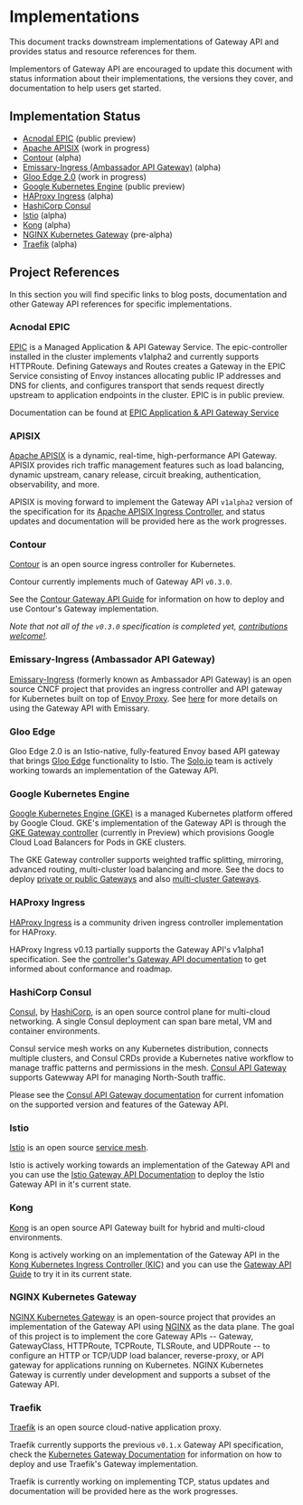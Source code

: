 # Implementations

This document tracks downstream implementations of Gateway API and provides status and resource references for them.

Implementors of Gateway API are encouraged to update this document with status information about their implementations, the versions they cover, and documentation to help users get started.

## Implementation Status


- [Acnodal EPIC][1] (public preview)
- [Apache APISIX][2] (work in progress)
- [Contour][3] (alpha)
- [Emissary-Ingress (Ambassador API Gateway)][4] (alpha)
- [Gloo Edge 2.0][5] (work in progress)
- [Google Kubernetes Engine][6] (public preview)
- [HAProxy Ingress][7] (alpha)
- [HashiCorp Consul][8]
- [Istio][9] (alpha)
- [Kong][10] (alpha)
- [NGINX Kubernetes Gateway][11] (pre-alpha)
- [Traefik][12] (alpha)

[1]:#epic
[2]:#apisix
[3]:#contour
[4]:#emissary-ingress-ambassador-api-gateway
[5]:#gloo-edge
[6]:#google-kubernetes-engine
[7]:#haproxy-ingress
[8]:#hashicorp-consul
[9]:#istio
[10]:#kong
[11]:#nginx-kubernetes-gateway
[12]:#traefik

## Project References

In this section you will find specific links to blog posts, documentation and other Gateway API references for specific implementations.

### Acnodal EPIC
[EPIC][epic] is a Managed Application & API Gateway Service.  The epic-controller installed in the cluster implements v1alpha2 and currently supports HTTPRoute.  Defining Gateways and Routes creates a Gateway in the EPIC Service consisting of Envoy instances allocating public IP addresses and DNS for clients, and configures transport that sends request directly upstream to application endpoints in the cluster.  EPIC is in public preview.
 
Documentation can be found at [EPIC Application & API Gateway Service][epic]
 
[epic]:https://www.epick8sgw.io

### APISIX

[Apache APISIX][apisix] is a dynamic, real-time, high-performance API Gateway. APISIX provides rich traffic management features such as load balancing, dynamic upstream, canary release, circuit breaking, authentication, observability, and more.

APISIX is moving forward to implement the Gateway API `v1alpha2` version of the specification for its [Apache APISIX Ingress Controller][apisix-1], and status updates and documentation will be provided here as the work progresses.

[apisix]:https://apisix.apache.org/
[apisix-1]:https://github.com/apache/apisix-ingress-controller

### Contour

[Contour][contour] is an open source ingress controller for Kubernetes.

Contour currently implements much of Gateway API `v0.3.0`.

See the [Contour Gateway API Guide][contour-1] for information on how to deploy and use Contour's Gateway implementation.

_Note that not all of the `v0.3.0` specification is completed yet, [contributions welcome!][contour-2]._

[contour]:https://projectcontour.io
[latest]:https://doc.traefik.io/traefik/routing/providers/kubernetes-gateway/
[contour-1]:https://projectcontour.io/guides/gateway-api/
[contour-2]:https://github.com/projectcontour/contour/blob/main/CONTRIBUTING.md

### Emissary-Ingress (Ambassador API Gateway)

[Emissary-Ingress][emissary] (formerly known as Ambassador API Gateway) is an open source CNCF project that
provides an ingress controller and API gateway for Kubernetes built on top of [Envoy Proxy][envoy].
See [here][emissary-gateway-api] for more details on using the Gateway API with Emissary.

[emissary]:https://www.getambassador.io/docs/edge-stack
[envoy]:https://envoyproxy.io
[emissary-gateway-api]:https://www.getambassador.io/docs/edge-stack/latest/topics/using/gateway-api/

### Gloo Edge

Gloo Edge 2.0 is an Istio-native, fully-featured Envoy based API gateway that brings [Gloo Edge][glooedge] functionality to Istio. The [Solo.io][solo] team is actively working towards an implementation of the Gateway API.

[glooedge]:https://docs.solo.io/gloo-edge/
[solo]:https://www.solo.io

### Google Kubernetes Engine

[Google Kubernetes Engine (GKE)][gke] is a managed Kubernetes platform
offered by Google Cloud. GKE's implementation of the Gateway API is through the 
[GKE Gateway controller][gke-gateway] (currently in Preview) which provisions 
Google Cloud Load Balancers for Pods in GKE clusters. 

The GKE Gateway controller supports weighted traffic splitting, mirroring, 
advanced routing, multi-cluster load balancing and more. See the docs to deploy 
[private or public Gateways][gke-gateway-deploy] and also [multi-cluster Gateways][gke-multi-cluster-gateway]. 

[gke]:https://cloud.google.com/kubernetes-engine
[gke-gateway]:https://cloud.google.com/kubernetes-engine/docs/concepts/gateway-api
[gke-gateway-deploy]:https://cloud.google.com/kubernetes-engine/docs/how-to/deploying-gateways
[gke-multi-cluster-gateway]:https://cloud.google.com/kubernetes-engine/docs/how-to/deploying-multi-cluster-gateways

### HAProxy Ingress

[HAProxy Ingress][h1] is a community driven ingress controller implementation for HAProxy.

HAProxy Ingress v0.13 partially supports the Gateway API's v1alpha1 specification. See the [controller's Gateway API documentation][h2] to get informed about conformance and roadmap.

[h1]:https://haproxy-ingress.github.io/
[h2]:https://haproxy-ingress.github.io/docs/configuration/gateway-api/

### HashiCorp Consul

[Consul][consul], by [HashiCorp][hashicorp], is an open source control plane for multi-cloud networking. A single Consul deployment can span bare metal, VM and container environments.  

Consul service mesh works on any Kubernetes distribution, connects multiple clusters, and Consul CRDs provide a Kubernetes native workflow to manage traffic patterns and permissions in the mesh. [Consul API Gateway][consul-api-gw-doocs] supports Gatewway API for managing North-South traffic.

Please see the [Consul API Gateway documentation][consul-api-gw-doocs] for current infomation on the supported version and features of the Gateway API.

[consul]:https://consul.io
[consul-api-gw-doocs]:https://www.consul.io/docs/api-gateway
[hashicorp]:https://www.hashicorp.com

### Istio

[Istio][istio] is an open source [service mesh][mesh].

Istio is actively working towards an implementation of the Gateway API and you can use the [Istio Gateway API Documentation][istio-1] to deploy the Istio Gateway API in it's current state.

[istio]:https://istio.io
[mesh]:https://istio.io/latest/docs/concepts/what-is-istio/#what-is-a-service-mesh
[istio-1]:https://istio.io/latest/docs/tasks/traffic-management/ingress/gateway-api/

### Kong

[Kong][kong] is an open source API Gateway built for hybrid and multi-cloud environments.

Kong is actively working on an implementation of the Gateway API in the [Kong Kubernetes Ingress Controller (KIC)][kic] and you can use the [Gateway API Guide][kong-gw-guide] to try it in its current state.

[kong]:https://konghq.com
[kic]:https://github.com/kong/kubernetes-ingress-controller
[kong-gw-guide]:https://docs.konghq.com/kubernetes-ingress-controller/latest/guides/using-gateway-api/

### NGINX Kubernetes Gateway

[NGINX Kubernetes Gateway][nginx-kubernetes-gateway] is an open-source project that provides an implementation of the Gateway API using [NGINX][nginx] as the data plane. The goal of this project is to implement the core Gateway APIs -- Gateway, GatewayClass, HTTPRoute, TCPRoute, TLSRoute, and UDPRoute -- to configure an HTTP or TCP/UDP load balancer, reverse-proxy, or API gateway for applications running on Kubernetes. NGINX Kubernetes Gateway is currently under development and supports a subset of the Gateway API.

[nginx-kubernetes-gateway]:https://github.com/nginxinc/nginx-kubernetes-gateway
[nginx]:https://nginx.org/

### Traefik

[Traefik][traefik] is an open source cloud-native application proxy.

Traefik currently supports the previous `v0.1.x` Gateway API specification, check the [Kubernetes Gateway Documentation][traefik-1] for information on how to deploy and use Traefik's Gateway implementation.

Traefik is currently working on implementing TCP, status updates and documentation will be provided here as the work progresses.

[traefik]:https://traefik.io
[traefik-1]:https://doc.traefik.io/traefik/routing/providers/kubernetes-gateway/

